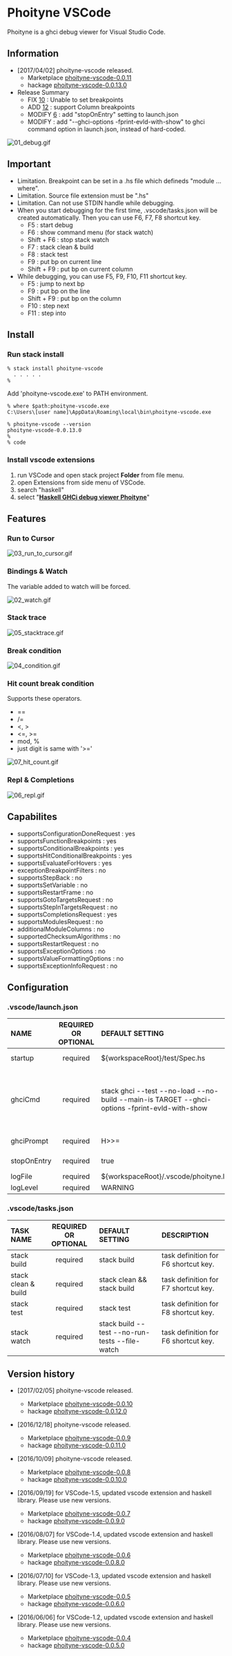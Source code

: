

# Phoityne VSCode

Phoityne is a ghci debug viewer for Visual Studio Code.


## Information

* [2017/04/02] phoityne-vscode released.  
  * Marketplace [phoityne-vscode-0.0.11](https://marketplace.visualstudio.com/items?itemName=phoityne.phoityne-vscode)
  * hackage [phoityne-vscode-0.0.13.0](https://hackage.haskell.org/package/phoityne-vscode)  
* Release Summary
  * FIX [10](https://github.com/phoityne/phoityne-vscode/issues/10) : Unable to set breakpoints
  * ADD [12](https://github.com/phoityne/phoityne-vscode/issues/12) : support Column breakpoints
  * MODIFY [6](https://github.com/phoityne/phoityne-vscode/issues/6) : add "stopOnEntry" setting to launch.json 
  * MODIFY : add "--ghci-options -fprint-evld-with-show" to ghci command option in launch.json, instead of hard-coded.



![01_debug.gif](https://raw.githubusercontent.com/phoityne/phoityne-vscode/master/docs/01_debug.gif)


## Important

* Limitation. Breakpoint can be set in a .hs file which defineds "module ... where".
* Limitation. Source file extension must be ".hs"
* Limitation. Can not use STDIN handle while debugging. 
* When you start debugging for the first time, .vscode/tasks.json will be created automatically. Then you can use F6, F7, F8 shortcut key.
  * F5 : start debug
  * F6 : show command menu (for stack watch)
  * Shift + F6 : stop stack watch
  * F7 : stack clean & build
  * F8 : stack test
  * F9 : put bp on current line
  * Shift + F9 : put bp on current column
* While debugging, you can use F5, F9, F10, F11 shortcut key.
  * F5 : jump to next bp
  * F9 : put bp on the line
  * Shift + F9 : put bp on the column
  * F10 : step next
  * F11 : step into


## Install


### Run stack install

    % stack install phoityne-vscode
      . . . . .
    %

Add 'phoityne-vscode.exe' to PATH environment.

    % where $path:phoityne-vscode.exe
    C:\Users\[user name]\AppData\Roaming\local\bin\phoityne-vscode.exe
    
    % phoityne-vscode --version
    phoityne-vscode-0.0.13.0
    %
    % code



### Install vscode extensions

1. run VSCode and open stack project __Folder__ from file menu. 
2. open Extensions from side menu of VSCode.
3. search "haskell" 
4. select "[__Haskell GHCi debug viewer Phoityne__](https://marketplace.visualstudio.com/items?itemName=phoityne.phoityne-vscode)"

  
  
## Features

### Run to Cursor

![03_run_to_cursor.gif](https://raw.githubusercontent.com/phoityne/phoityne-vscode/master/docs/03_run_to_cursor.gif)


### Bindings & Watch

The variable added to watch will be forced.

![02_watch.gif](https://raw.githubusercontent.com/phoityne/phoityne-vscode/master/docs/02_watch.gif)


### Stack trace

![05_stacktrace.gif](https://raw.githubusercontent.com/phoityne/phoityne-vscode/master/docs/05_stacktrace.gif)


### Break condition

![04_condition.gif](https://raw.githubusercontent.com/phoityne/phoityne-vscode/master/docs/04_condition.gif)

### Hit count break condition

Supports these operators.
*  ==
*  /=
*  <, >
*  <=, >=
*  mod, %
*  just digit is same with '>='

![07_hit_count.gif](https://raw.githubusercontent.com/phoityne/phoityne-vscode/master/docs/07_hit_count.gif)

### Repl & Completions

![06_repl.gif](https://raw.githubusercontent.com/phoityne/phoityne-vscode/master/docs/06_repl.gif)

## Capabilites

* supportsConfigurationDoneRequest : yes
* supportsFunctionBreakpoints : yes
* supportsConditionalBreakpoints : yes
* supportsHitConditionalBreakpoints : yes
* supportsEvaluateForHovers : yes
* exceptionBreakpointFilters : no
* supportsStepBack : no
* supportsSetVariable : no
* supportsRestartFrame : no
* supportsGotoTargetsRequest : no
* supportsStepInTargetsRequest : no
* supportsCompletionsRequest : yes
* supportsModulesRequest : no
* additionalModuleColumns : no
* supportedChecksumAlgorithms : no
* supportsRestartRequest : no
* supportsExceptionOptions : no
* supportsValueFormattingOptions : no
* supportsExceptionInfoRequest : no

## Configuration

### __.vscode/launch.json__

|NAME|REQUIRED OR OPTIONAL|DEFAULT SETTING|DESCRIPTION|
|:--|:--:|:--|:--|
|startup|required|${workspaceRoot}/test/Spec.hs|debug startup file, will be loaded automatically.|
|ghciCmd|required|stack ghci --test --no-load --no-build --main-is TARGET --ghci-options -fprint-evld-with-show|launch ghci command, must be Prelude module loaded. For example, "ghci -i${workspaceRoot}/src", "cabal exec -- ghci -i${workspaceRoot}/src"|
|ghciPrompt|required|H>>=|ghci command prompt string.|
|stopOnEntry|required|true|stop or not after debugger launched.
|logFile|required|${workspaceRoot}/.vscode/phoityne.log|internal log file.|
|logLevel|required|WARNING|internal log level.|

### __.vscode/tasks.json__

|TASK NAME|REQUIRED OR OPTIONAL|DEFAULT SETTING|DESCRIPTION|
|:--|:--:|:--|:--|
|stack build|required|stack build|task definition for F6 shortcut key.|
|stack clean & build|required|stack clean && stack build|task definition for F7 shortcut key.|
|stack test|required|stack test|task definition for F8 shortcut key.|
|stack watch|required|stack build --test --no-run-tests --file-watch|task definition for F6 shortcut key.|


## Version history

* [2017/02/05] phoityne-vscode released.  
  * Marketplace [phoityne-vscode-0.0.10](https://marketplace.visualstudio.com/items?itemName=phoityne.phoityne-vscode)
  * hackage [phoityne-vscode-0.0.12.0](https://hackage.haskell.org/package/phoityne-vscode)  

* [2016/12/18] phoityne-vscode released.  
  * Marketplace [phoityne-vscode-0.0.9](https://marketplace.visualstudio.com/items?itemName=phoityne.phoityne-vscode)
  * hackage [phoityne-vscode-0.0.11.0](https://hackage.haskell.org/package/phoityne-vscode)  

* [2016/10/09] phoityne-vscode released.  
  * Marketplace [phoityne-vscode-0.0.8](https://marketplace.visualstudio.com/items?itemName=phoityne.phoityne-vscode)
  * hackage [phoityne-vscode-0.0.10.0](https://hackage.haskell.org/package/phoityne-vscode)  

* [2016/09/19] for VSCode-1.5, updated vscode extension and haskell library. Please use new versions.
  * Marketplace [phoityne-vscode-0.0.7](https://marketplace.visualstudio.com/items?itemName=phoityne.phoityne-vscode)
  * hackage [phoityne-vscode-0.0.9.0](https://hackage.haskell.org/package/phoityne-vscode)  

* [2016/08/07] for VSCode-1.4, updated vscode extension and haskell library. Please use new versions.
  * Marketplace [phoityne-vscode-0.0.6](https://marketplace.visualstudio.com/items?itemName=phoityne.phoityne-vscode)
  * hackage [phoityne-vscode-0.0.8.0](https://hackage.haskell.org/package/phoityne-vscode)

* [2016/07/10] for VSCode-1.3, updated vscode extension and haskell library. Please use new versions.
  * Marketplace [phoityne-vscode-0.0.5](https://marketplace.visualstudio.com/items?itemName=phoityne.phoityne-vscode)
  * hackage [phoityne-vscode-0.0.6.0](https://hackage.haskell.org/package/phoityne-vscode)

* [2016/06/06] for VSCode-1.2, updated vscode extension and haskell library. Please use new versions.
  * Marketplace [phoityne-vscode-0.0.4](https://marketplace.visualstudio.com/items?itemName=phoityne.phoityne-vscode)
  * hackage [phoityne-vscode-0.0.5.0](https://hackage.haskell.org/package/phoityne-vscode)
